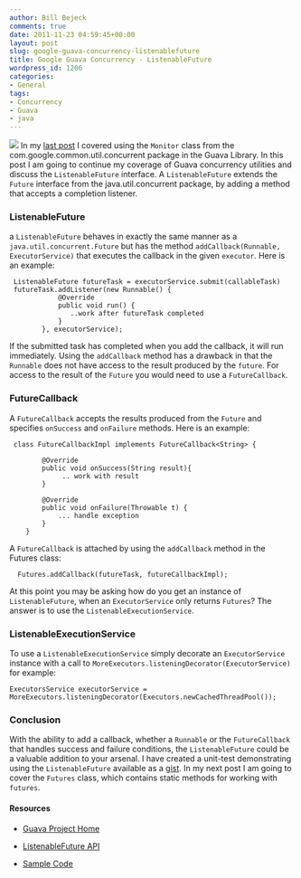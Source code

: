 ```yaml
---
author: Bill Bejeck
comments: true
date: 2011-11-23 04:59:45+00:00
layout: post
slug: google-guava-concurrency-listenablefuture
title: Google Guava Concurrency - ListenableFuture
wordpress_id: 1206
categories:
- General
tags:
- Concurrency
- Guava
- java
---
```


<img class="left" src="{{ site.media_url }}/images/toolbox.jpg" /> In my [last post](http://codingjunkie.net/google-guava-synchronization-with-monitor) I covered using the `Monitor` class from the com.google.common.util.concurrent package in the Guava Library.  In this post I am going to continue my coverage of Guava concurrency utilities and discuss the `ListenableFuture` interface. A `ListenableFuture` extends the `Future` interface from the java.util.concurrent package, by adding a method that accepts a completion listener. 
<!--more-->

### ListenableFuture


a `ListenableFuture` behaves in exactly the same manner as a `java.util.concurrent.Future` but has the method `addCallback(Runnable, ExecutorService)` that executes the callback in the given `executor`.  Here is an example:

    
    
     ListenableFuture futureTask = executorService.submit(callableTask)
     futureTask.addListener(new Runnable() {
                @Override
                public void run() {
                   ..work after futureTask completed
                }
            }, executorService);
    


If the submitted task has completed when you add the callback, it will run immediately.  Using the `addCallback` method has a drawback in that the `Runnable` does not have access to the result produced by the `future`.   For access to the result of the `Future` you would need to use a `FutureCallback`.


### FutureCallback


A `FutureCallback` accepts the results produced from the `Future` and specifies `onSuccess` and `onFailure` methods.   Here is an example:

    
    
     class FutureCallbackImpl implements FutureCallback<String> {
    
            @Override
            public void onSuccess(String result){
                 .. work with result
            }
    
            @Override
            public void onFailure(Throwable t) {
                ... handle exception
            }
        }
    


A `FutureCallback` is attached by using the `addCallback` method in the Futures class:

    
    
      Futures.addCallback(futureTask, futureCallbackImpl);
    


At this point you may be asking how do you get an instance of `ListenableFuture`, when an `ExecutorService` only returns `Futures`?  The answer is to use the `ListenableExecutionService`.


### ListenableExecutionService


To use a `ListenableExecutionService` simply decorate an `ExecutorService` instance with a call to `MoreExecutors.listeningDecorator(ExecutorService)` for example:

    
    
    ExecutorsService executorService = MoreExecutors.listeningDecorator(Executors.newCachedThreadPool());
    




### Conclusion


With the ability to add a callback, whether a `Runnable` or the `FutureCallback` that handles success and failure conditions, the `ListenableFuture` could be a valuable addition to your arsenal.  I have created a unit-test demonstrating using the `ListenableFuture` available as a [gist](https://gist.github.com/1387892).  In my next post I am going to cover the `Futures` class, which  contains static methods for working with `futures`.


#### Resources






  * [Guava Project Home](http://code.google.com/p/guava-libraries/)


  * [ListenableFuture API](http://docs.guava-libraries.googlecode.com/git-history/v10.0.1/javadoc/com/google/common/util/concurrent/ListenableFuture.html)


  * [Sample Code](https://gist.github.com/1387892)


